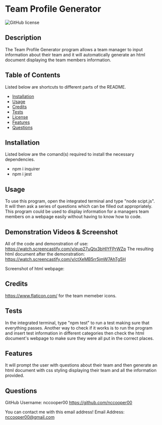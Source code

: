 # Team Profile Generator
                
![GitHub license](https://img.shields.io/badge/license-MIT-blue)
                
## Description
                        
The Team Profile Generator program allows a team manager to input information about their team and it will automatically generate an html document displaying the team members information.
                        
## Table of Contents
                        
Listed below are shortcuts to different parts of the README.
- [Installation](#installation)
- [Usage](#usage)
- [Credits](#credits)
- [Tests](#tests)
- [License](#liscense)
- [Features](#features)
- [Questions](#questions)
                        
## Installation
                
Listed below are the comand(s) required to install the necessary dependencies.    
-   npm i inquirer
-   npm i jest
                        
## Usage
                        
To use this program, open the integrated terminal and type "node scipt.js". It will then ask a series of questions which can be filled out appropriately. This program could be used to display information for a managers team members on a webpage easily without having to know how to code.

## Demonstration Videos & Screenshot

All of the code and demonstration of use: https://watch.screencastify.com/v/eup27uQtx3bHIYFPrWZp
The resulting html document after the demonstration: https://watch.screencastify.com/v/ctXeMB5rr5jmW7AhTg5H

Screenshot of html webpage:

                        
## Credits
                        
https://www.flaticon.com/ for the team memeber icons.
                        
## Tests 
                        
In the integrated terminal, type "npm test" to run a test making sure that everything passes. Another way to check if it works is to run the program and insert test information in different categories then check the html document's webpage to make sure they were all put in the correct places.
                        
## Features
                        
It will prompt the user with questions about their team and then generate an html document with css styling displaying their team and all the information provided.
                
## Questions
                
GitHub Username: nccooper00
https://github.com/nccooper00
                
You can contact me with this email address!
Email Address: nccooper00@gmail.com
